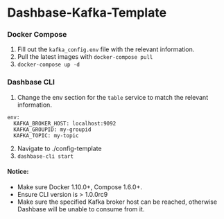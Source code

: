 # Dashbase-Kafka-Template

### Docker Compose
1. Fill out the `kafka_config.env` file with the relevant information.
2. Pull the latest images with `docker-compose pull`
3. `docker-compose up -d`


### Dashbase CLI
1. Change the env section for the `table` service to match the relevant information.
```
env:
  KAFKA_BROKER_HOST: localhost:9092
  KAFKA_GROUPID: my-groupid
  KAFKA_TOPIC: my-topic
```
2. Navigate to ./config-template
3. `dashbase-cli start`

#### Notice:
- Make sure Docker 1.10.0+, Compose 1.6.0+.
- Ensure CLI version is > 1.0.0rc9
- Make sure the specified Kafka broker host can be reached, otherwise Dashbase will be unable to consume from it.
